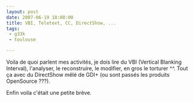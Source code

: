 ```yaml
---
layout: post
date: 2007-06-19 18:08:00
title: VBI, Teletext, CC, DirectShow, ...
tags:
 - g33k
 - toulouse

---
```


Voila de quoi parlent mes activités, je dois lire du VBI (Vertical Blanking Interval), l'analyser, le reconstruire, le modifier, en gros le torturer ^^. Tout ça avec du DirectShow mêlé de GDI+ (ou sont passés les produits OpenSource ???).

Enfin voila c'était une petite brève.
